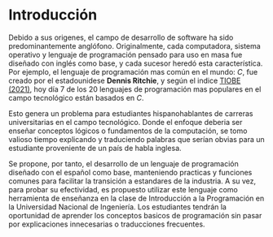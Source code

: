 # Introducción
Debido a sus origenes, el campo de desarrollo de software ha sido predominantemente anglófono. Originalmente, cada computadora, sistema operativo y lenguaje de programación pensado para uso en masa fue diseñado con inglés como base, y cada sucesor heredó esta característica. Por ejemplo, el lenguaje de programación mas común en el mundo: *C*, fue creado por el estadounidese **Dennis Ritchie**, y según el indice [TIOBE (2021)](#tobie-ref), hoy día 7 de los 20 lenguajes de programación mas populares en el campo tecnológico están basados en *C*.

Esto genera un problema para estudiantes hispanohablantes de carreras universitarias en el campo tecnológico. Donde el enfoque deberia ser enseñar conceptos lógicos o fundamentos de la computación, se tomo valioso tiempo explicando y traduciendo palabras que serían obvias para un estudiante proveniente de un país de habla inglesa.

Se propone, por tanto, el desarrollo de un lenguaje de programación diseñado con el español como base, manteniendo practicas y funciones comunes para facilitar la transición a estandares de la industria. A su vez, para probar su efectividad, es propuesto utilizar este lenguaje como herramienta de enseñanza en la clase de Introducción a la Programación en la Universidad Nacional de Ingeniería. Los estudiantes tendrán la oportunidad de aprender los conceptos basicos de programación sin pasar por explicaciones innecesarias o traducciones frecuentes.